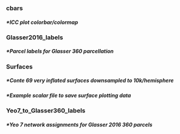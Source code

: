 ### cbars
##### *ICC plot colorbar/colormap

### Glasser2016_labels
##### *Parcel labels for Glasser 360 parcellation

### Surfaces
##### *Conte 69 very inflated surfaces downsampled to 10k/hemisphere
##### *Example scalar file to save surface plotting data

### Yeo7_to_Glasser360_labels
##### *Yeo 7 network assignments for Glasser 2016 360 parcels
